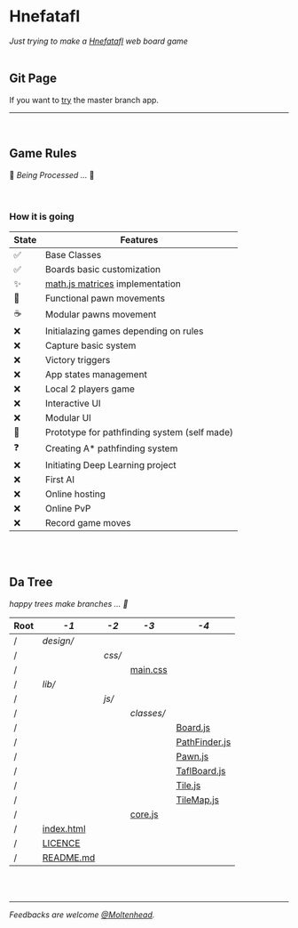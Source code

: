 # Hnefatafl
*Just trying to make a [Hnefatafl](https://en.wikipedia.org/wiki/Tafl_games) web board game*
<br/><br/>

## Git Page
If you want to [try](https://moltenhead.github.io/Hnefatafl) the master branch app.
<hr/>
<br/>

## Game Rules
:construction:  *Being Processed ...*  :construction:
<br/><br/><br/>

### How it is going
State | Features
------|---------
:white_check_mark:| Base Classes
:white_check_mark:| Boards basic customization
:sparkles:| [math.js matrices](http://mathjs.org/docs/datatypes/matrices.html) implementation
:construction:| Functional pawn movements
:coffee:| Modular pawns movement
:x:| Initialazing games depending on rules
:x:| Capture basic system
:x:| Victory triggers
:x:| App states management
:x:| Local 2 players game
:x:| Interactive UI
:x:| Modular UI
:construction:| Prototype for pathfinding system (self made)
:question:| Creating A* pathfinding system
:x:| Initiating Deep Learning project
:x:| First AI
:x:| Online hosting
:x:| Online PvP
:x:| Record game moves

<br/><br/>

## Da Tree
*happy trees make branches ... :seedling:*

Root|*-1*|*-2*|*-3*|*-4*
-|-|-|-|-
/|*design/*|||
/||*css/*||
/|||[main.css](https://github.com/Moltenhead/Hnefatafl/tree/master/design/css/main.css)|
/|*lib/*|||
/||*js/*||
/|||*classes/*|
/||||[Board.js](https://github.com/Moltenhead/Hnefatafl/tree/master/lib/js/classes/Board.js)
/||||[PathFinder.js](https://github.com/Moltenhead/Hnefatafl/tree/master/lib/js/classes/PathFinder.js)
/||||[Pawn.js](https://github.com/Moltenhead/Hnefatafl/tree/master/lib/js/classes/Pawn.js)
/||||[TaflBoard.js](https://github.com/Moltenhead/Hnefatafl/tree/master/lib/js/classes/TaflBoard.js)
/||||[Tile.js](https://github.com/Moltenhead/Hnefatafl/tree/master/lib/js/classes/Tile.js)
/||||[TileMap.js](https://github.com/Moltenhead/Hnefatafl/tree/master/lib/js/classes/TileMap.js)
/|||[core.js](https://github.com/Moltenhead/Hnefatafl/tree/master/lib/js/core.js)|
/|[index.html](https://github.com/Moltenhead/Hnefatafl/tree/master/index.html)|||
/|[LICENCE](https://github.com/Moltenhead/Hnefatafl/tree/master/LICENCE)|||
/|[README.md](https://github.com/Moltenhead/Hnefatafl/tree/master/README.md)|||

<br/><br/>
<hr/>

*Feedbacks are welcome [@Moltenhead](https://github.com/Moltenhead).*

